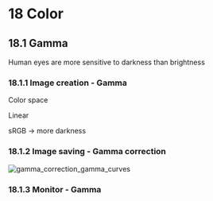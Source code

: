 # 18 Color

## 18.1 Gamma

Human eyes are more sensitive to darkness than brightness

### 18.1.1 Image creation - Gamma
Color space

Linear 

sRGB → more darkness

### 18.1.2 Image saving - Gamma correction
![gamma_correction_gamma_curves](https://github.com/user-attachments/assets/cbf1a3b0-8eda-47bd-aa58-208ad3af5c72)

### 18.1.3 Monitor - Gamma

